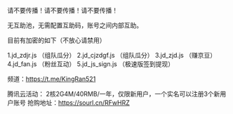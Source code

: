 
请不要传播！请不要传播！请不要传播！

无互助池，无需配置互助码，账号之间内部互助。

目前有加密的如下（不放心请禁用）

1.jd_zdjr.js   （组队瓜分）
2.jd_cjzdgf.js （组队瓜分）
3.jd_zjd.js   （赚京豆）
4.jd_fan.js  （粉丝互动）
5.jd_js_sign.js （极速版签到提现）


频道：https://t.me/KingRan521

腾讯云活动：
2核2G4M/40RMB/一年，仅限新用户，一个实名可以注册3个新用户账号
抢购地址：https://sourl.cn/RFwHRZ

